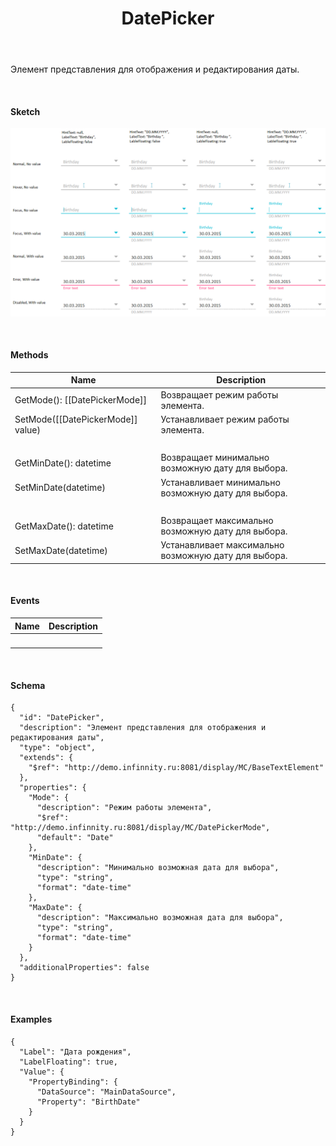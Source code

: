 ﻿---
layout: default
title: DatePicker
position: 6
categories: 
tags: 
---

Элемент представления для отображения и редактирования даты.

   

#### Sketch

![](DatePicker_01.png)

      

#### Methods

|Name|Description|
|----|-----------|
|GetMode(): [[DatePickerMode]]|Возвращает режим работы элемента.|
|SetMode([[DatePickerMode]] value)|Устанавливает режим работы элемента.|
| | |
|GetMinDate(): datetime|Возвращает минимально возможную дату для выбора.|
|SetMinDate(datetime)|Устанавливает минимально возможную дату для выбора.|
| | |
|GetMaxDate(): datetime|Возвращает максимально возможную дату для выбора.|
|SetMaxDate(datetime)|Устанавливает максимально возможную дату для выбора.|

   

#### Events

|Name|Description|
|----|-----------|
| | |

   

#### Schema

```
{
  "id": "DatePicker",
  "description": "Элемент представления для отображения и редактирования даты",
  "type": "object",
  "extends": {
    "$ref": "http://demo.infinnity.ru:8081/display/MC/BaseTextElement"
  },
  "properties": {
    "Mode": {
      "description": "Режим работы элемента",
      "$ref": "http://demo.infinnity.ru:8081/display/MC/DatePickerMode",
      "default": "Date"
    },
    "MinDate": {
      "description": "Минимально возможная дата для выбора",
      "type": "string",
      "format": "date-time"
    },
    "MaxDate": {
      "description": "Максимально возможная дата для выбора",
      "type": "string",
      "format": "date-time"
    }
  },
  "additionalProperties": false
}
```

   

#### Examples

```
{
  "Label": "Дата рождения",
  "LabelFloating": true,
  "Value": {
    "PropertyBinding": {
      "DataSource": "MainDataSource",
      "Property": "BirthDate"
    }
  }
}
```

 

 

